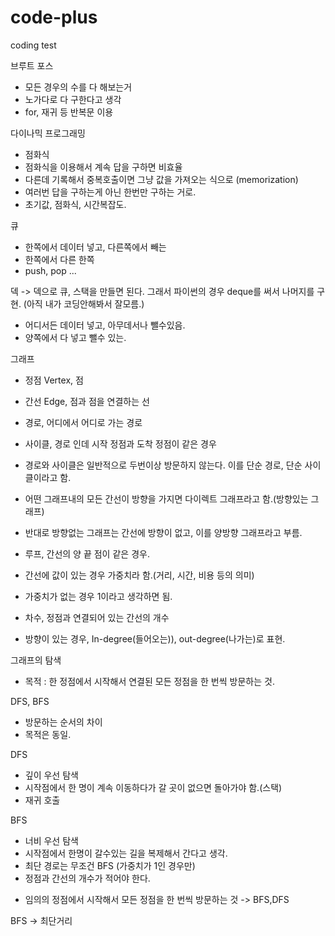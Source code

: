# code-plus

coding test

브루트 포스

- 모든 경우의 수를 다 해보는거
- 노가다로 다 구한다고 생각
- for, 재귀 등 반복문 이용

다이나믹 프로그래밍

- 점화식
- 점화식을 이용해서 계속 답을 구하면 비효율
- 다른데 기록해서 중복호출이면 그냥 값을 가져오는 식으로 (memorization)
- 여러번 답을 구하는게 아닌 한번만 구하는 거로.
- 초기값, 점화식, 시간복잡도.

큐

- 한쪽에서 데이터 넣고, 다른쪽에서 빼는
- 한쪽에서 다른 한쪽
- push, pop ...

덱 -> 덱으로 큐, 스택을 만들면 된다.
그래서 파이썬의 경우 deque를 써서 나머지를 구현.
(아직 내가 코딩안해봐서 잘모름.)

- 어디서든 데이터 넣고, 아무데서나 뺄수있음.
- 양쪽에서 다 넣고 뺄수 있는.

그래프

- 정점 Vertex, 점
- 간선 Edge, 점과 점을 연결하는 선

- 경로, 어디에서 어디로 가는 경로
- 사이클, 경로 인데 시작 정점과 도착 정점이 같은 경우
- 경로와 사이클은 일반적으로 두번이상 방문하지 않는다. 이를 단순 경로, 단순 사이클이라고 함.

- 어떤 그래프내의 모든 간선이 방향을 가지면 다이렉트 그래프라고 함.(방향있는 그래프)
- 반대로 방향없는 그래프는 간선에 방향이 없고, 이를 양방향 그래프라고 부름.
- 루프, 간선의 양 끝 점이 같은 경우.

- 간선에 값이 있는 경우 가중치라 함.(거리, 시간, 비용 등의 의미)
- 가중치가 없는 경우 1이라고 생각하면 됨.

- 차수, 정점과 연결되어 있는 간선의 개수
- 방향이 있는 경우, In-degree(들어오는)), out-degree(나가는)로 표현.

그래프의 탐색

- 목적 : 한 정점에서 시작해서 연결된 모든 정점을 한 번씩 방문하는 것.

DFS, BFS

- 방문하는 순서의 차이
- 목적은 동일.

DFS

- 깊이 우선 탐색
- 시작점에서 한 명이 계속 이동하다가 갈 곳이 없으면 돌아가야 함.(스택)
- 재귀 호출

BFS

- 너비 우선 탐색
- 시작점에서 한명이 갈수있는 길을 복제해서 간다고 생각.
- 최단 경로는 무조건 BFS (가중치가 1인 경우만)
- 정점과 간선의 개수가 적어야 한다.

* 임의의 정점에서 시작해서 모든 정점을 한 번씩 방문하는 것 -> BFS,DFS

BFS -> 최단거리
